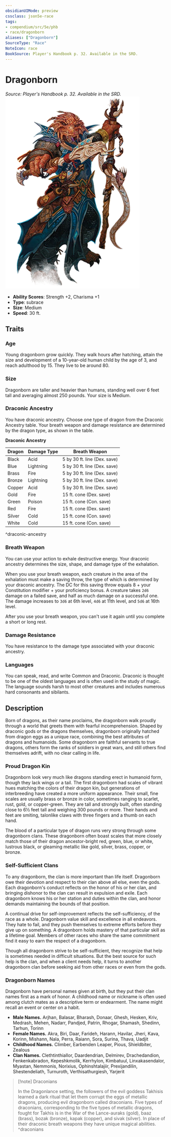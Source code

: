 ```yaml
---
obsidianUIMode: preview
cssclass: json5e-race
tags:
- compendium/src/5e/phb
- race/dragonborn
aliases: ["Dragonborn"]
SourceType: "Race"
NoteIcon: race
BookSource: Player's Handbook p. 32. Available in the SRD.
---
```

# Dragonborn
*Source: Player's Handbook p. 32. Available in the SRD.*  
![](/3-Mechanics/CLI/races/img/dragonborn.webp#right)  

- **Ability Scores**: Strength +2, Charisma +1
- **Type**: subrace
- **Size**: Medium
- **Speed**: 30 ft.

## Traits

### Age

Young dragonborn grow quickly. They walk hours after hatching, attain the size and development of a 10-year-old human child by the age of 3, and reach adulthood by 15. They live to be around 80.

### Size

Dragonborn are taller and heavier than humans, standing well over 6 feet tall and averaging almost 250 pounds. Your size is Medium.

### Draconic Ancestry

You have draconic ancestry. Choose one type of dragon from the Draconic Ancestry table. Your breath weapon and damage resistance are determined by the dragon type, as shown in the table.

**Draconic Ancestry**

| Dragon | Damage Type | Breath Weapon |
|--------|-------------|---------------|
| Black | Acid | 5 by 30 ft. line (Dex. save) |
| Blue | Lightning | 5 by 30 ft. line (Dex. save) |
| Brass | Fire | 5 by 30 ft. line (Dex. save) |
| Bronze | Lightning | 5 by 30 ft. line (Dex. save) |
| Copper | Acid | 5 by 30 ft. line (Dex. save) |
| Gold | Fire | 15 ft. cone (Dex. save) |
| Green | Poison | 15 ft. cone (Con. save) |
| Red | Fire | 15 ft. cone (Dex. save) |
| Silver | Cold | 15 ft. cone (Con. save) |
| White | Cold | 15 ft. cone (Con. save) |
^draconic-ancestry

### Breath Weapon

You can use your action to exhale destructive energy. Your draconic ancestry determines the size, shape, and damage type of the exhalation.

When you use your breath weapon, each creature in the area of the exhalation must make a saving throw, the type of which is determined by your draconic ancestry. The DC for this saving throw equals 8 + your Constitution modifier + your proficiency bonus. A creature takes `2d6` damage on a failed save, and half as much damage on a successful one. The damage increases to `3d6` at 6th level, `4d6` at 11th level, and `5d6` at 16th level.

After you use your breath weapon, you can't use it again until you complete a short or long rest.

### Damage Resistance

You have resistance to the damage type associated with your draconic ancestry.

### Languages

You can speak, read, and write Common and Draconic. Draconic is thought to be one of the oldest languages and is often used in the study of magic. The language sounds harsh to most other creatures and includes numerous hard consonants and sibilants.

## Description

Born of dragons, as their name proclaims, the dragonborn walk proudly through a world that greets them with fearful incomprehension. Shaped by draconic gods or the dragons themselves, dragonborn originally hatched from dragon eggs as a unique race, combining the best attributes of dragons and humanoids. Some dragonborn are faithful servants to true dragons, others form the ranks of soldiers in great wars, and still others find themselves adrift, with no clear calling in life.

### Proud Dragon Kin

Dragonborn look very much like dragons standing erect in humanoid form, though they lack wings or a tail. The first dragonborn had scales of vibrant hues matching the colors of their dragon kin, but generations of interbreeding have created a more uniform appearance. Their small, fine scales are usually brass or bronze in color, sometimes ranging to scarlet, rust, gold, or copper-green. They are tall and strongly built, often standing close to 6½ feet tall and weighing 300 pounds or more. Their hands and feet are smiting, talonlike claws with three fingers and a thumb on each hand.

The blood of a particular type of dragon runs very strong through some dragonborn clans. These dragonborn often boast scales that more closely match those of their dragon ancestor-bright red, green, blue, or white, lustrous black, or gleaming metallic like gold, silver, brass, copper, or bronze.

### Self-Sufficient Clans

To any dragonborn, the clan is more important than life itself. Dragonborn owe their devotion and respect to their clan above all else, even the gods. Each dragonborn's conduct reflects on the honor of his or her clan, and bringing dishonor to the clan can result in expulsion and exile. Each dragonborn knows his or her station and duties within the clan, and honor demands maintaining the bounds of that position.

A continual drive for self-improvement reflects the self-sufficiency, of the race as a whole. Dragonborn value skill and excellence in all endeavors. They hate to fail, and they push themselves to extreme efforts before they give up on something. A dragonborn holds mastery of that particular skill as a lifetime goal. Members of other races who share the same commitment find it easy to earn the respect of a dragonborn.

Though all dragonborn strive to be self-sufficient, they recognize that help is sometimes needed in difficult situations. But the best source for such help is the clan, and when a client needs help, it turns to another dragonborn clan before seeking aid from other races or even from the gods.

### Dragonborn Names

Dragonborn have personal names given at birth, but they put their clan names first as a mark of honor. A childhood name or nickname is often used among clutch mates as a descriptive term or endearment. The name might recall an event or center on a habit.

- **Male Names.** Arjhan, Balasar, Bharash, Donaar, Ghesh, Hesken, Kriv, Medrash, Mehen, Nadarr, Pandjed, Patrin, Rhogar, Shamash, Shedinn, Tarhun, Torinn  
- **Female Names.** Akra, Biri, Daar, Farideh, Harann, Havilar, Jheri, Kava, Korinn, Mishann, Nala, Perra, Raiann, Sora, Surina, Thava, Uadjit  
- **Childhood Names.** Climber, Earbenden Leaper, Pious, Shieldbiter, Zealous  
- **Clan Names.** Clethtinthiallor, Daardendrian, Delmirev, Drachedandion, Fenkenkabradon, Kepeshkmolik, Kerrhylon, Kimbatuul, Linxakasendalor, Myastan, Nemmonis, Norixius, Ophinshtalajiir, Prexijandilin, Shestendeliath, Turnuroth, Verthisathurgiesh, Yarjerit  

> [!note] Draconians
> 
> In the Dragonlance setting, the followers of the evil goddess Takhisis learned a dark ritual that let them corrupt the eggs of metallic dragons, producing evil dragonborn called draconians. Five types of draconians, corresponding to the five types of metallic dragons, fought for Takhis is in the War of the Lance-auraks (gold), baaz (brass), bozak (bronze), kapak (copper), and sivak (silver). In place of their draconic breath weapons they have unique magical abilities.
^draconians
